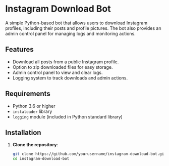 # Instagram Download Bot

A simple Python-based bot that allows users to download Instagram profiles, including their posts and profile pictures. The bot also provides an admin control panel for managing logs and monitoring actions.

## Features

- Download all posts from a public Instagram profile.
- Option to zip downloaded files for easy storage.
- Admin control panel to view and clear logs.
- Logging system to track downloads and admin actions.

## Requirements

- Python 3.6 or higher
- `instaloader` library
- `logging` module (included in Python standard library)

## Installation

1. **Clone the repository**:
   ```bash
   git clone https://github.com/yourusername/instagram-download-bot.git
   cd instagram-download-bot

